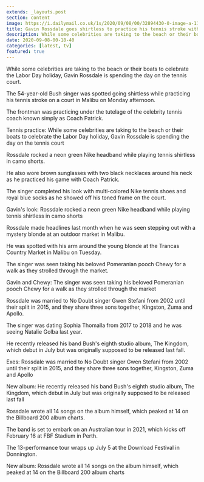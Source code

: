 ```yaml
---
extends: _layouts.post
section: content
image: https://i.dailymail.co.uk/1s/2020/09/08/00/32894430-0-image-a-11_1599520136962.jpg 
title: Gavin Rossdale goes shirtless to practice his tennis stroke with a coach over the Labor Day holiday 
description: While some celebrities are taking to the beach or their boats to celebrate the Labor Day holiday, Gavin Rossdale is spending the day on the tennis court. 
date: 2020-09-08-00-18-40 
categories: [latest, tv] 
featured: true 
--- 
```

While some celebrities are taking to the beach or their boats to celebrate the Labor Day holiday, Gavin Rossdale is spending the day on the tennis court.

The 54-year-old Bush singer was spotted going shirtless while practicing his tennis stroke on a court in Malibu on Monday afternoon.

The frontman was practicing under the tutelage of the celebrity tennis coach known simply as Coach Patrick. 

Tennis practice: While some celebrities are taking to the beach or their boats to celebrate the Labor Day holiday, Gavin Rossdale is spending the day on the tennis court

Rossdale rocked a neon green Nike headband while playing tennis shirtless in camo shorts.

He also wore brown sunglasses with two black necklaces around his neck as he practiced his game with Coach Patrick.

The singer completed his look with multi-colored Nike tennis shoes and royal blue socks as he showed off his toned frame on the court.

Gavin's look: Rossdale rocked a neon green Nike headband while playing tennis shirtless in camo shorts

Rossdale made headlines last month when he was seen stepping out with a mystery blonde at an outdoor market in Malibu.

He was spotted with his arm around the young blonde at the Trancas Country Market in Malibu on Tuesday.

The singer was seen taking his beloved Pomeranian pooch Chewy for a walk as they strolled through the market. 

Gavin and Chewy: The singer was seen taking his beloved Pomeranian pooch Chewy for a walk as they strolled through the market

Rossdale was married to No Doubt singer Gwen Stefani from 2002 until their split in 2015, and they share three sons together, Kingston, Zuma and Apollo. 

The singer was dating Sophia Thomalla from 2017 to 2018 and he was seeing Natalie Golba last year. 

He recently released his band Bush's eighth studio album, The Kingdom, which debut in July but was originally supposed to be released last fall. 

Exes: Rossdale was married to No Doubt singer Gwen Stefani from 2002 until their split in 2015, and they share three sons together, Kingston, Zuma and Apollo

New album: He recently released his band Bush's eighth studio album, The Kingdom, which debut in July but was originally supposed to be released last fall

Rossdale wrote all 14 songs on the album himself, which peaked at 14 on the Billboard 200 album charts.

The band is set to embark on an Australian tour in 2021, which kicks off February 16 at FBF Stadium in Perth.

The 13-performance tour wraps up July 5 at the Download Festival in Donnington.

New album: Rossdale wrote all 14 songs on the album himself, which peaked at 14 on the Billboard 200 album charts


